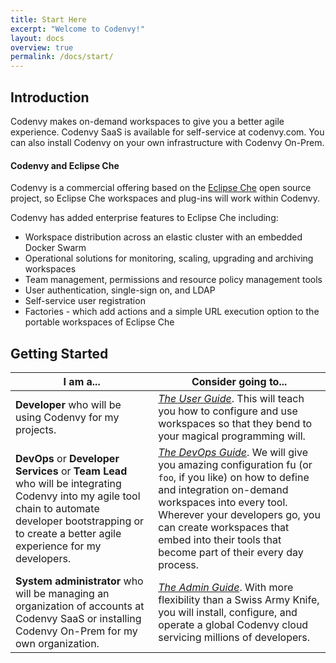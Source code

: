 ```yaml
---
title: Start Here
excerpt: "Welcome to Codenvy!"
layout: docs
overview: true
permalink: /docs/start/
---
```

## Introduction
Codenvy makes on-demand workspaces to give you a better agile experience. Codenvy SaaS is available for self-service at codenvy.com. You can also install Codenvy on your own infrastructure with Codenvy On-Prem.

#### Codenvy and Eclipse Che  
Codenvy is a commercial offering based on the [Eclipse Che](https://eclipse.org/che/) open source project, so Eclipse Che workspaces and plug-ins will work within Codenvy.

Codenvy has added enterprise features to Eclipse Che including:
* Workspace distribution across an elastic cluster with an embedded Docker Swarm
* Operational solutions for monitoring, scaling, upgrading and archiving workspaces
* Team management, permissions and resource policy management tools
* User authentication, single-sign on, and LDAP
* Self-service user registration
* Factories - which add actions and a simple URL execution option to the portable workspaces of Eclipse Che

## Getting Started  

| I am a... | Consider going to... |
|----------|-------------|
| **Developer** who will be using Codenvy for my projects. | [*The User Guide*](USER). This will teach you how to configure and use workspaces so that they bend to your magical programming will. |
| **DevOps** or **Developer Services** or **Team Lead** who will be integrating Codenvy into my agile tool chain to automate developer bootstrapping or to create a better agile experience for my developers. | [*The DevOps Guide*](DEVOPS). We will give you amazing configuration fu (or `foo`, if you like) on how to define and integration on-demand workspaces into every tool. Wherever your developers go, you can create workspaces that embed into their tools that become part of their every day process. |
| **System administrator** who will be managing an organization of accounts at Codenvy SaaS or installing Codenvy On-Prem for my own organization. | [*The Admin Guide*](ADMIN). With more flexibility than a Swiss Army Knife, you will install, configure, and operate a global Codenvy cloud servicing millions of developers. |




